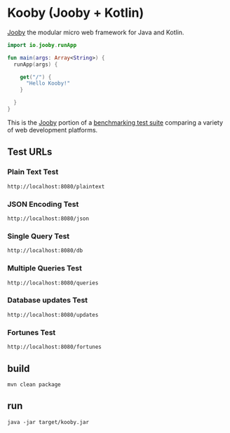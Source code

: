 # Kooby (Jooby + Kotlin)

[Jooby](https://jooby.io) the modular micro web framework for Java and Kotlin.

```kt
import io.jooby.runApp

fun main(args: Array<String>) {
  runApp(args) {

    get("/") {
      "Hello Kooby!"
    }

  }
}

```

This is the [Jooby](https://jooby.io) portion of a [benchmarking test suite](../) comparing a variety of web development platforms.

## Test URLs

### Plain Text Test

    http://localhost:8080/plaintext

### JSON Encoding Test

    http://localhost:8080/json

### Single Query Test

    http://localhost:8080/db

### Multiple Queries Test

    http://localhost:8080/queries

### Database updates Test

    http://localhost:8080/updates

### Fortunes Test

    http://localhost:8080/fortunes

## build

    mvn clean package
    
## run

    java -jar target/kooby.jar
